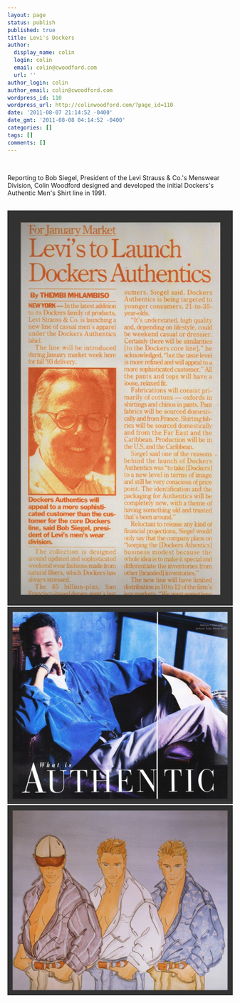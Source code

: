 ```yaml
---
layout: page
status: publish
published: true
title: Levi's Dockers
author:
  display_name: colin
  login: colin
  email: colin@cwoodford.com
  url: ''
author_login: colin
author_email: colin@cwoodford.com
wordpress_id: 110
wordpress_url: http://colinwoodford.com/?page_id=110
date: '2011-08-07 21:14:52 -0400'
date_gmt: '2011-08-08 04:14:52 -0400'
categories: []
tags: []
comments: []
---
```


<div class="gallery1">
	<br />
	<p align = "left">Reporting to Bob Siegel, President of the Levi Strauss &amp; Co.'s Menswear Division, Colin Woodford designed and developed the initial Dockers's Authentic Men's Shirt line in 1991.</p>
	<br />
	<div class="gallery-one-line">
		<a href="levi01.jpg" data-lightbox="levi">
		    <img border = "1" src="levi01.jpg" class="gallery-levi" alt="">
	    </a>
	<br />	    
		<a href="levi02.jpg" data-lightbox="levi">
		    <img border = "1" src="levi02.jpg" class="gallery-levi1" alt="">
		</a>
		<a href="levi03.jpg" data-lightbox="levi">
		    <img border = "1" src="levi03.jpg" class="gallery-levi1" alt="">
		</a>
    </div>
</div>